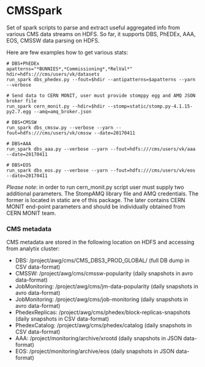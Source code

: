 # CMSSpark

Set of spark scripts to parse and extract useful aggregated info from various
CMS data streams on HDFS. So far, it supports DBS, PhEDEx, AAA, EOS, CMSSW
data parsing on HDFS.

Here are few examples how to get various stats:

```
# DBS+PhEDEx
apatterns="*BUNNIES*,*Commissioning*,*RelVal*"
hdir=hdfs:///cms/users/vk/datasets
run_spark dbs_phedex.py --fout=$hdir --antipatterns=$apatterns --yarn --verbose

# Send data to CERN MONIT, user must provide stomppy egg and AMQ JSON broker file
run_spark cern_monit.py --hdir=$hdir --stomp=static/stomp.py-4.1.15-py2.7.egg --amq=amq_broker.json

# DBS+CMSSW
run_spark dbs_cmssw.py --verbose --yarn --fout=hdfs:///cms/users/vk/cmssw --date=20170411

# DBS+AAA
run_spark dbs_aaa.py --verbose --yarn --fout=hdfs:///cms/users/vk/aaa --date=20170411

# DBS+EOS
run_spark dbs_eos.py --verbose --yarn --fout=hdfs:///cms/users/vk/eos --date=20170411
```

*Please note*: in order to run cern_monit.py script user must supply two
additional parameters. The StompAMQ library file and AMQ credentials.
The former is located in static are of this package. The later contains
CERN MONIT end-point parameters and should be individually obtained from CERN
MONIT team.

### CMS metadata
CMS metadata are stored in the following location on HDFS and accessing from
analytix cluster:

- DBS: /project/awg/cms/CMS_DBS3_PROD_GLOBAL/ (full DB dump in CSV data-format)
- CMSSW: /project/awg/cms/cmssw-popularity (daily snapshots in avro data-format)
- JobMonitoring: /project/awg/cms/jm-data-popularity (daily snapshots in avro data-format)
- JobMonitoring: /project/awg/cms/job-monitoring (daily snapshots in avro data-format)
- PhedexReplicas: /project/awg/cms/phedex/block-replicas-snapshots (daily snapshots in CSV data-format)
- PhedexCatalog: /project/awg/cms/phedex/catalog (daily snapshots in CSV data-format)
- AAA: /project/monitoring/archive/xrootd (daily snapshots in JSON data-format)
- EOS: /project/monitoring/archive/eos (daily snapshots in JSON data-format)
